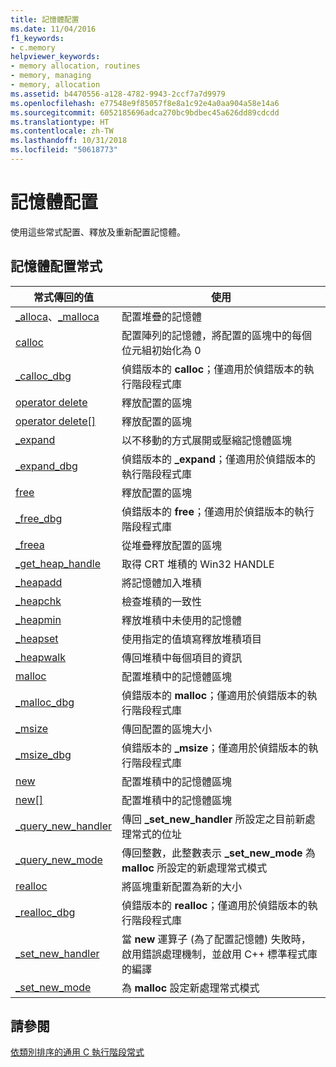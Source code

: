 ```yaml
---
title: 記憶體配置
ms.date: 11/04/2016
f1_keywords:
- c.memory
helpviewer_keywords:
- memory allocation, routines
- memory, managing
- memory, allocation
ms.assetid: b4470556-a128-4782-9943-2ccf7a7d9979
ms.openlocfilehash: e77548e9f85057f8e8a1c92e4a0aa904a58e14a6
ms.sourcegitcommit: 6052185696adca270bc9bdbec45a626dd89cdcdd
ms.translationtype: HT
ms.contentlocale: zh-TW
ms.lasthandoff: 10/31/2018
ms.locfileid: "50618773"
---
```

# <a name="memory-allocation"></a>記憶體配置

使用這些常式配置、釋放及重新配置記憶體。

## <a name="memory-allocation-routines"></a>記憶體配置常式

|常式傳回的值|使用|
|-------------|---------|
|[_alloca](../c-runtime-library/reference/alloca.md)、[_malloca](../c-runtime-library/reference/malloca.md)|配置堆疊的記憶體|
|[calloc](../c-runtime-library/reference/calloc.md)|配置陣列的記憶體，將配置的區塊中的每個位元組初始化為 0|
|[_calloc_dbg](../c-runtime-library/reference/calloc-dbg.md)|偵錯版本的 **calloc**；僅適用於偵錯版本的執行階段程式庫|
|[operator delete](../c-runtime-library/operator-delete-crt.md)|釋放配置的區塊|
|[operator delete&#91;&#93;](../c-runtime-library/delete-operator-crt.md)|釋放配置的區塊|
|[_expand](../c-runtime-library/reference/expand.md)|以不移動的方式展開或壓縮記憶體區塊|
|[_expand_dbg](../c-runtime-library/reference/expand-dbg.md)|偵錯版本的 **_expand**；僅適用於偵錯版本的執行階段程式庫|
|[free](../c-runtime-library/reference/free.md)|釋放配置的區塊|
|[_free_dbg](../c-runtime-library/reference/free-dbg.md)|偵錯版本的 **free**；僅適用於偵錯版本的執行階段程式庫|
|[_freea](../c-runtime-library/reference/freea.md)|從堆疊釋放配置的區塊|
|[_get_heap_handle](../c-runtime-library/reference/get-heap-handle.md)|取得 CRT 堆積的 Win32 HANDLE|
|[_heapadd](../c-runtime-library/heapadd.md)|將記憶體加入堆積|
|[_heapchk](../c-runtime-library/reference/heapchk.md)|檢查堆積的一致性|
|[_heapmin](../c-runtime-library/reference/heapmin.md)|釋放堆積中未使用的記憶體|
|[_heapset](../c-runtime-library/heapset.md)|使用指定的值填寫釋放堆積項目|
|[_heapwalk](../c-runtime-library/reference/heapwalk.md)|傳回堆積中每個項目的資訊|
|[malloc](../c-runtime-library/reference/malloc.md)|配置堆積中的記憶體區塊|
|[_malloc_dbg](../c-runtime-library/reference/malloc-dbg.md)|偵錯版本的 **malloc**；僅適用於偵錯版本的執行階段程式庫|
|[_msize](../c-runtime-library/reference/msize.md)|傳回配置的區塊大小|
|[_msize_dbg](../c-runtime-library/reference/msize-dbg.md)|偵錯版本的 **_msize**；僅適用於偵錯版本的執行階段程式庫|
|[new](../c-runtime-library/operator-new-crt.md)|配置堆積中的記憶體區塊|
|[new&#91;&#93;](../c-runtime-library/new-operator-crt.md)|配置堆積中的記憶體區塊|
|[_query_new_handler](../c-runtime-library/reference/query-new-handler.md)|傳回 **_set_new_handler** 所設定之目前新處理常式的位址|
|[_query_new_mode](../c-runtime-library/reference/query-new-mode.md)|傳回整數，此整數表示 **_set_new_mode** 為 **malloc** 所設定的新處理常式模式|
|[realloc](../c-runtime-library/reference/realloc.md)|將區塊重新配置為新的大小|
|[_realloc_dbg](../c-runtime-library/reference/realloc-dbg.md)|偵錯版本的 **realloc**；僅適用於偵錯版本的執行階段程式庫|
|[_set_new_handler](../c-runtime-library/reference/set-new-handler.md)|當 **new** 運算子 (為了配置記憶體) 失敗時，啟用錯誤處理機制，並啟用 C++ 標準程式庫的編譯|
|[_set_new_mode](../c-runtime-library/reference/set-new-mode.md)|為 **malloc** 設定新處理常式模式|

## <a name="see-also"></a>請參閱

[依類別排序的通用 C 執行階段常式](../c-runtime-library/run-time-routines-by-category.md)<br/>
